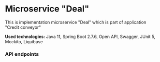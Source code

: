 # Microservice "Deal"

This is implementation microservice "Deal" which is part of application "Credit conveyor"

**Used technologies:**
Java 11, Spring Boot 2.7.6, Open API, Swagger, JUnit 5, Mockito, Liquibase

### API endpoints

